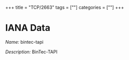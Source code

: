 +++
title = "TCP/2663"
tags = [""]
categories = [""]
+++

# IANA Data

_Name:_ bintec-tapi

_Description:_ BinTec-TAPI

